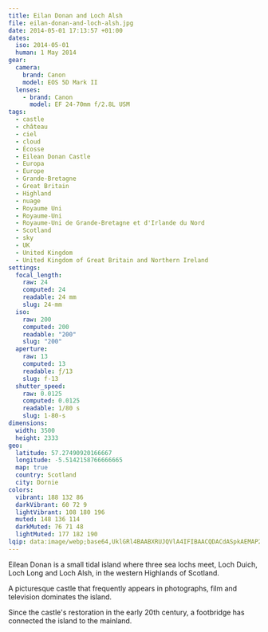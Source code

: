 ```yaml
---
title: Eilan Donan and Loch Alsh
file: eilan-donan-and-loch-alsh.jpg
date: 2014-05-01 17:13:57 +01:00
dates:
  iso: 2014-05-01
  human: 1 May 2014
gear:
  camera:
    brand: Canon
    model: EOS 5D Mark II
  lenses:
    - brand: Canon
      model: EF 24-70mm f/2.8L USM
tags:
  - castle
  - château
  - ciel
  - cloud
  - Écosse
  - Eilean Donan Castle
  - Europa
  - Europe
  - Grande-Bretagne
  - Great Britain
  - Highland
  - nuage
  - Royaume Uni
  - Royaume-Uni
  - Royaume-Uni de Grande-Bretagne et d'Irlande du Nord
  - Scotland
  - sky
  - UK
  - United Kingdom
  - United Kingdom of Great Britain and Northern Ireland
settings:
  focal_length:
    raw: 24
    computed: 24
    readable: 24 mm
    slug: 24-mm
  iso:
    raw: 200
    computed: 200
    readable: "200"
    slug: "200"
  aperture:
    raw: 13
    computed: 13
    readable: ƒ/13
    slug: f-13
  shutter_speed:
    raw: 0.0125
    computed: 0.0125
    readable: 1/80 s
    slug: 1-80-s
dimensions:
  width: 3500
  height: 2333
geo:
  latitude: 57.27490920166667
  longitude: -5.5142158766666665
  map: true
  country: Scotland
  city: Dornie
colors:
  vibrant: 188 132 86
  darkVibrant: 60 72 9
  lightVibrant: 108 180 196
  muted: 148 136 114
  darkMuted: 76 71 48
  lightMuted: 177 182 190
lqip: data:image/webp;base64,UklGRl4BAABXRUJQVlA4IFIBAACQDACdASpkAEMAP2WYvFizKqWvNResqmAsiWUA0f5WrZhZEzYITldIkr2wHpe1HsS2bP1+/1ekQHjRZ8VYRc6fQL63o7mlhPYUtFDez0gZLtnAEP9coiyYC/3Ba5nYtFCOF40LBn2thi3juZcAAP7S8y4m23ooekrbjae8ZTMQL1VWjRqUbynO0OVSBWwillydsq/1H6Cy0q8d8FUgDN6YS7kW3uhKHn8nUpH348kp1u8rsIyfLR4FLHSHWawPH9hVd/0baBXkCqQEd9QHAYtIwTRUWlxtY0/ifT0OMt8zqMiDxF5u9cjCraE6wD+Dk2YKlASnesAs1XEzkOF2OesceJPo1jM+1KLs6r7DiJBZy74t+3vJKVT4RpycElDC6t4dxtyt+pdt64yy0wqapdumpDegYkw5FGOcRQDdA6pd74TtuFH8Wcq88dtJNqAi0IAAAA==
---
```


Eilean Donan is a small tidal island where three sea lochs meet, Loch Duich, Loch Long and Loch Alsh, in the western Highlands of Scotland.

A picturesque castle that frequently appears in photographs, film and television dominates the island.

Since the castle's restoration in the early 20th century, a footbridge has connected the island to the mainland.

